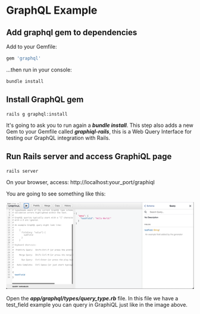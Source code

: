 # GraphQL Example

## Add graphql gem to dependencies

Add to your Gemfile:

```ruby
gem 'graphql'
```

...then run in your console:

```shell
bundle install
```

## Install GraphQL gem


```shell
rails g graphql:install
```

It's going to ask you to run again a ***bundle install***.
This step also adds a new Gem to your Gemfile called ***graphiql-rails***,
this is a Web Query Interface for testing our GraphQL integration with Rails.

## Run Rails server and access GraphiQL page

```shell
rails server
```

On your browser, access: http://localhost:your_port/graphiql

You are going to see something like this:

![GraphiQL](public/screenshot.png)

Open the ***app/graphql/types/query_type.rb*** file.
In this file we have a test_field example you can query
in GraphiQL just like in the image above.
